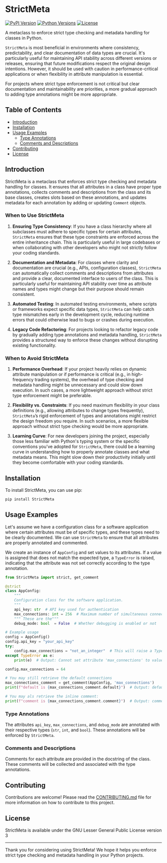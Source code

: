  # StrictMeta

[![PyPI Version](https://img.shields.io/pypi/v/StrictMeta)](https://pypi.org/project/StrictMeta/)
[![Python Versions](https://img.shields.io/pypi/pyversions/StrictMeta)](https://pypi.org/project/StrictMeta/)
[![License](https://img.shields.io/github/license/yourusername/StrictMeta)](https://github.com/yourusername/StrictMeta/blob/main/LICENSE)

A metaclass to enforce strict type checking and metadata handling for classes in Python.

`StrictMeta` is most beneficial in environments where consistency, predictability, and clear documentation of data types are crucial. It's particularly useful for maintaining API stability across different versions or releases, ensuring that future modifications respect the original design intentions. However, it should be used with caution in performance-critical applications or when flexibility in attribute manipulation is essential.

For projects where strict type enforcement is not critical but clear documentation and maintainability are priorities, a more gradual approach to adding type annotations might be more appropriate.

## Table of Contents
- [Introduction](#introduction)
- [Installation](#installation)
- [Usage Examples](#usage-examples)
  - [Type Annotations](#type-annotations)
  - [Comments and Descriptions](#comments-and-descriptions)
- [Contributing](#contributing)
- [License](#license)

## Introduction

StrictMeta is a metaclass that enforces strict type checking and metadata handling for classes. It ensures that all attributes in a class have proper type annotations, collects comments and descriptions from the class and its base classes, creates slots based on these annotations, and updates metadata for each annotation by adding or updating `Comment` objects.

### When to Use StrictMeta

1. **Ensuring Type Consistency**: If you have a class hierarchy where all subclasses must adhere to specific types for certain attributes, `StrictMeta` ensures that these type constraints are enforced across the entire inheritance chain. This is particularly useful in large codebases or when collaborating with other developers who might not strictly follow your coding standards.

2. **Documentation and Metadata**: For classes where clarity and documentation are crucial (e.g., APIs, configuration classes), `StrictMeta` can automatically collect comments and descriptions from attributes and provide a clear, documented interface to users of the class. This is particularly useful for maintaining API stability over time as attribute names and types might change but their purpose should remain consistent.

3. **Automated Testing**: In automated testing environments, where scripts or frameworks expect specific data types, `StrictMeta` can help catch type mismatches early in the development cycle, reducing runtime errors that could otherwise lead to bugs or crashes during execution.

4. **Legacy Code Refactoring**: For projects looking to refactor legacy code by gradually adding type annotations and metadata handling, `StrictMeta` provides a structured way to enforce these changes without disrupting existing functionality.

### When to Avoid StrictMeta

1. **Performance Overhead**: If your project heavily relies on dynamic attribute manipulation or if performance is critical (e.g., in high-frequency trading systems), the overhead of type checking and metadata handling might be unnecessary and could slow down execution. In such cases, a more lightweight approach without strict type enforcement might be preferable.

2. **Flexibility vs. Constraints**: If you need maximum flexibility in your class definitions (e.g., allowing attributes to change types frequently), `StrictMeta`’s rigid enforcement of types and annotations might restrict the design freedom you require. In such scenarios, a more flexible approach without strict type checking would be more appropriate.

3. **Learning Curve**: For new developers joining the project, especially those less familiar with Python's typing system or the specific conventions you've adopted for `StrictMeta`, there could be a learning curve in understanding how to properly annotate classes and what metadata means. This might slow down their productivity initially until they become comfortable with your coding standards.

## Installation

To install StrictMeta, you can use pip:

```bash
pip install StrictMeta
```

## Usage Examples


Let's assume we have a configuration class for a software application where certain attributes must be of specific types, and these types need to be clearly documented. We can use `StrictMeta` to ensure that all attributes are properly annotated and commented.

We create an instance of `AppConfig` and set values to its attributes. If a value is assigned that does not match the expected type, a `TypeError` is raised, indicating that the attribute was not set correctly according to the type annotation.


```python
from StrictMeta import strict, get_comment

@strict
class AppConfig:
    """
    Configuration class for the software application.
    """
    api_key: str  # API key used for authentication
    max_connections: int = 256  # Maximum number of simultaneous connections allowed
    """ These are the"""
    debug_mode: bool  = False  # Whether debugging is enabled or not

# Example usage
config = AppConfig()
config.api_key = "your_api_key"
try:
    config.max_connections = "not_an_integer"  # This will raise a TypeError
except TypeError as e:
    print(e)  # Output: Cannot set attribute 'max_connections' to value of type <class 'str'>. Expected type is <class 'int'>.

config.max_connections = 64

# You may still retrieve the default connections
max_connections_comment = get_comment(AppConfig, 'max_connections')
print(f"default is {max_connections_comment.default}")  # Output: default is 256

# You may als retrieve the inline comment:
print(f"comment is {max_connections_comment.comment}")  # Output: comment is Maximum number of simultaneous connections allowed

```

### Type Annotations

The attributes `api_key`, `max_connections`, and `debug_mode` are annotated with their respective types (`str`, `int`, and `bool`). These annotations will be enforced by `StrictMeta`.

### Comments and Descriptions

Comments for each attribute are provided in the docstring of the class. These comments will be collected and associated with the type annotations.

## Contributing

Contributions are welcome! Please read the [CONTRIBUTING.md](https://github.com/yourusername/StrictMeta/blob/main/CONTRIBUTING.md) file for more information on how to contribute to this project.

## License

StrictMeta is available under the GNU Lesser General Public License version 3

---

Thank you for considering using StrictMeta! We hope it helps you enforce strict type checking and metadata handling in your Python projects.